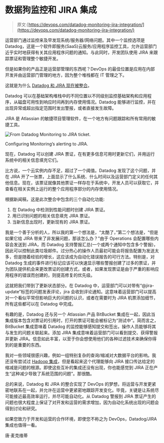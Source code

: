 # 数据狗监控和 JIRA 集成

> 原文:[https://devops.com/datadog-monitoring-jira-integration/](https://devops.com/datadog-monitoring-jira-integration/)

运营部门通过监控来及早发现系统/服务器/网络问题。其中一个监控选项是 Datadog，这是一个软件即服务(SaaS)云服务/应用程序监控工具，允许运营部门近乎实时地获得有关其应用程序问题的通知。与此同时，开发团队使用 JIRA 来跟踪票证和管理整个敏捷开发。

但是如果你的产品正是运营部管理的东西呢？DevOps 的最佳位置是应用在内部开发并由运营部门管理的地方，因为整个堆栈都在 IT 管理之下。

这就是为什么 [Datadog 和 JIRA 现在被整合](https://www.datadoghq.com/blog/jira-issue-tracking/)。

Datadog 可以在基础架构堆栈中的不同位置以不同级别监控基础架构和应用程序，从磁盘可用性到响应时间再到内存使用情况。Datadog 能够进行监控，并在出现异常或超出指定范围时发出警报，或者直接发生故障。

JIRA 是 Atlassian 的敏捷项目管理软件，在一个地方有问题跟踪和所有常用的敏捷工具。

![From Datadog Monitoring to JIRA ticket.](../Images/1c76f1db80a9927bb6857e634390993a.png)

Configuring Monitoring’s alerting to JIRA.

现在，Datadog 可以创建 JIRA 票证，在有更多信息可用时更新它们，并用运行系统中的相关信息填充它们。

比方说，一个云实例内存不足，超过了一个阈值。Datadog 发现了这个问题，并在 JIRA 开了一张票，上面显示了什么系统、什么时间以及运营部门定义的任何其他信息。现在，该票证就像其他票证一样存在于系统中，开发人员可以获取它，并查看在相关实例上运行的整个应用程序部分的内存使用情况。

根据新闻稿，这是此次整合中包含的三个自动化功能:

1.  在 Datadog 中检测到性能问题时创建 JIRA 票证。
2.  用已识别问题的相关信息填充 JIRA 票证。
3.  当新信息出现时，更新现有的 JIRA 票证。

我是一个善于分析的人，所以我的第一个想法是，“太酷了，”第二个想法是，“但是如果它给 JIRA 带来了非发展问题，那该怎么办？”由于 Operations 会配置哪些内容会发送到 JIRA，而 Datadog 支持警报汇总(一个或两个通知中包含多个警报)，因此可以控制此类垃圾邮件。过分热心的操作人员最初可能会将报告配置为发送太多，但是随着经验的增长，这应该成为自动化错误报告的可行方法。特别是，对 Datadog 生成的事件进行标记应该可以快速显示哪些警报创建了过多的票证，并为团队提供机会来更改票证的创建方式，或者，如果发现票证是由于严重的影响应用程序的错误而创建的，则提高修复的优先级。

这就把我们带到了更新状态部分。在 Datadog 中，运营部门可以对带有“@jira-update”标签的问题发表评论，jira 会收到评论通知。这意味着运营部门可以提高对一个看似平常但影响巨大的问题的认识，或者在需要时为 JIRA 机票添加细节，所有这些都可以在 Datadog 中完成。

有趣的是，Datadog 还与另一个 Atlassian 产品 BitBucket 集成在一起，因此当集成版本包含对票证的引用时，打开的票证可能会被标记为“测试中”。简而言之，BitBucket 集成意味着 Datadog 的监控能够感知提交和签出，操作人员能够将其与发生的问题关联起来。添加 JIRA 集成意味着运营部门可以看到提交、获得警报并更新 JIRA。信息如此丰富，以至于你会想使用他们的各种过滤技术来确保你得到的是重要的东西。

我对一些领域很感兴趣，例如一组特别复杂的查询/缩减对大数据平台的影响。我还没有尝试过 [Hadoop 集成](https://www.datadoghq.com/blog/monitor-hadoop-metrics-datadog/)，但是看起来这个代理能够向 JIRA 接口传达给定的缩减是问题的根源。即使这些互补的集成还没有出现，你也能感觉到 JIRA 正在产生“这种减少导致了系统范围的问题”。那很酷。

总的来说，Datadog 和 JIRA 的整合实现了 DevOps 的梦想，将运营与开发更紧密地联系在一起，并允许在运营中更紧密地跟踪开发变化。毕竟，关键是让系统尽可能接近最高效率运行，并尽可能自动化。从 Datadog 警报到 JIRA 票证产生的问题也很大程度上保证了对开发和运营的需求增加，因为自动化系统出现的问题会得到讨论和研究。

如果您致力于开发和运营的合作环境，即使您不称之为 DevOps，Datadog/JIRA 集成也值得一看。

唐·麦克维蒂